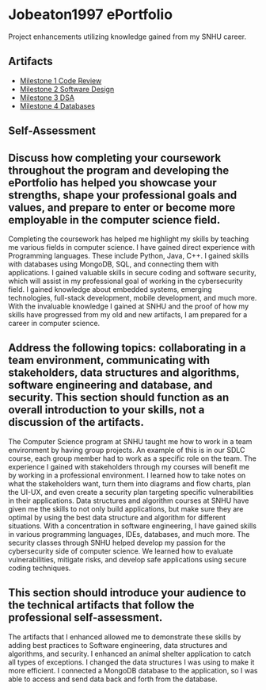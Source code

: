 # Jobeaton1997 ePortfolio
Project enhancements utilizing knowledge gained from my SNHU career.

## Artifacts
- [Milestone 1 Code Review](https://github.com/Jobeaton1997/Jobeaton1997.github.io/tree/main/Milestone%201%20Code%20Review)
- [Milestone 2 Software Design](https://github.com/Jobeaton1997/Jobeaton1997.github.io/tree/main/Milestone%202%20Software%20Design)
- [Milestone 3 DSA](https://github.com/Jobeaton1997/Jobeaton1997.github.io/tree/main/Milestone%203%20DSA)
- [Milestone 4 Databases](https://github.com/Jobeaton1997/Jobeaton1997.github.io/tree/main/Milestone%204%20Databases)

## Self-Assessment

## Discuss how completing your coursework throughout the program and developing the ePortfolio has helped you showcase your strengths, shape your professional goals and values, and prepare to enter or become more employable in the computer science field.
Completing the coursework has helped me highlight my skills by teaching me various fields in computer science. I have gained direct experience with Programming languages. These include Python, Java, C++. I gained skills with databases using MongoDB, SQL, and connecting them with applications. I gained valuable skills in secure coding and software security, which will assist in my professional goal of working in the cybersecurity field. I gained knowledge about embedded systems, emerging technologies, full-stack development, mobile development, and much more. With the invaluable knowledge I gained at SNHU and the proof of how my skills have progressed from my old and new artifacts, I am prepared for a career in computer science.

## Address the following topics: collaborating in a team environment, communicating with stakeholders, data structures and algorithms, software engineering and database, and security. This section should function as an overall introduction to your skills, not a discussion of the artifacts.

The Computer Science program at SNHU taught me how to work in a team environment by having group projects. An example of this is in our SDLC course, each group member had to work as a specific role on the team. The experience I gained with stakeholders through my courses will benefit me by working in a professional environment. I learned how to take notes on what the stakeholders want, turn them into diagrams and flow charts, plan the UI-UX, and even create a security plan targeting specific vulnerabilities in their applications. Data structures and algorithm courses at SNHU have given me the skills to not only build applications, but make sure they are optimal by using the best data structure and algorithm for different situations. With a concentration in software engineering, I have gained skills in various programming languages, IDEs, databases, and much more. The security classes through SNHU helped develop my passion for the cybersecurity side of computer science. We learned how to evaluate vulnerabilities, mitigate risks, and develop safe applications using secure coding techniques. 

## This section should introduce your audience to the technical artifacts that follow the professional self-assessment.
The artifacts that I enhanced allowed me to demonstrate these skills by adding best practices to Software engineering, data structures and algorithms, and security. I enhanced an animal shelter application to catch all types of exceptions. I changed the data structures I was using to make it more efficient. I connected a MongoDB database to the application, so I was able to access and send data back and forth from the database.

